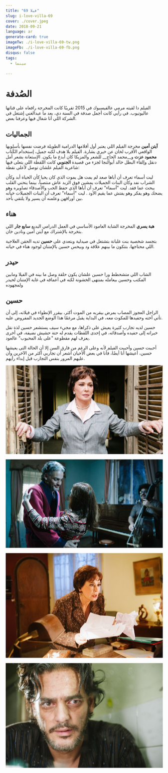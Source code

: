 ```yaml
---
title: "فيلا 69"
slug: i-love-villa-69
cover: ./cover.jpeg
date: 2018-09-21
language: ar
generate-card: true
imageTw: ./i-love-villa-69-tw.png
imageFb: ./i-love-villa-69-fb.png
disqus: false
tags:
  - سينما

---
```

# الصُدفة
الفيلم دا لقيته مرمي عالفيسبوك في 2015 تقريبًا كانت المخرجة رافعاه على قناتها عاليوتيوب.
في رأيي كانت أجمل صدفة في السنة دي، بعد ما عبدالغني إشتغل في الشركة اللي أنا شغال فيها وعرفنا بعض.

## الجماليات
__آيتن أمين__ مخرجة الفيلم اللي يعتبر أول أفلامها الدرامية الطويلة فرضت نفسها بأسلوبها الواقعي الأقرب لخان عن خيري بشارة.
الفيلم بلا هدف لكنه جميل، إستخدام الكُتاب __محمود عزت__ و__محمد الحاج__ للشعر والمزيكا كان أبدع ما يكون.
الإستعانة بشعر أمل دنقل وإلقاء البطل خالد أبوالنجا لجزء من قصيدة **الجنوبي** كانت اللقطة اللي بتعلى فيها شاعرية الفيلم علشان توصل لأعلى نقطة:

<div class="poem">
ليت أسماء تعرف أن أباها صعد
لم يمت
هل يموت الذي كان يحيا
كأن الحياة أبد
وكأن الشراب نفد
وكأن البنات الجميلات يمشين فوق الزبد
عاش منتصباً، بينما
ينحني القلب يبحث عما فقد.
ليت "أسماء"
تعرف أن أباها الذي
حفظ الحب والأصدقاء تصاويره
وهو يضحك
وهو يفكر
وهو يفتش عما يقيم الأود .
ليت "أسماء" تعرف أن البنات الجميلات
خبأنه بين أوراقهن
وعلمنه أن يسير
ولا يلتقي بأحد.
</div>

## هناء

**هبة يسري** المخرجة الشابة العامود الأساسي في العمل الدرامي البديع **سابع جار** اللي بتخرجة بالإشتراك مع آيتن أمين ونادين خان.

بتجسد شخصية بنت غلبانة بتشتغل في صيدلية وبتعدي على **حسين** تديه الحقن العلاجية اللي محتاجها، بتتكون ما بينهم علاقة ود وبيحس حسين بالإمتنان لوجود هناء في حياته.

## حيدر
الشاب اللي متشحطط ورا حسين علشان يكون حلقة وصل ما بينه في الفيلا ومابين المكتب وحسين بيعامله بمنتهى الخشونة لكنه في أعماقه في غاية الإمتنان لحيدر ولمجهوده

## حسين
الراجل العجوز المصاب بمرض بيقربه من الموت أكثر، بيقرر الإنطواء في فيلاته، إلى أن تأتي أخته وحفيدها للمكوث معه، في البداية يقبل مرغمًا هذا الوضع الجديد المفروض عليه.

حسين لديه تجارب كثيرة يعيش على ذكراها، مع مجيء سيف يستشعر حسين لذة نقل خبراته إلى حفيده وأصدقائه، في إحدى اللقطات يقدم له حتة حشيش نضيفة، في أخرى يعزف لهم مقطوعة "على بلد المحبوب" عالعود.

أحببت حسين وأحببت الفيلم لأنه وعلى الرغم من فارق السن إلا أن الحالة التى يعيشها حسين، أعيشها أنا أيضًا، فأنا في بعض ألأحيان أشعر أن تجاربي أكثر من الآخرين وأن عليهم المرور بنفس التجارب قبل إبداء رأيهم.

![](./2.jpg)

![](./3.jpg)

![](./4.jpg)

![](./5.jpg)

